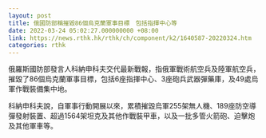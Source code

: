 ```yaml
---
layout: post
title: 俄國防部稱摧毀86個烏克蘭軍事目標　包括指揮中心等
date: 2022-03-24 05:02:27.000000000 +08:00
link: https://news.rthk.hk/rthk/ch/component/k2/1640587-20220324.htm
categories: rthk
---
```


俄羅斯國防部發言人科納申科夫交代最新戰報，指俄軍戰術航空兵及陸軍航空兵，摧毀了86個烏克蘭軍事目標，包括6座指揮中心、3座砲兵武器彈藥庫，及49處烏軍作戰裝備集中地。

科納申科夫說，自軍事行動開展以來，累積摧毀烏軍255架無人機、189座防空導彈發射裝置、超過1564架坦克及其他作戰裝甲車，以及一批多管火箭砲、迫擊炮及其他軍車等。
